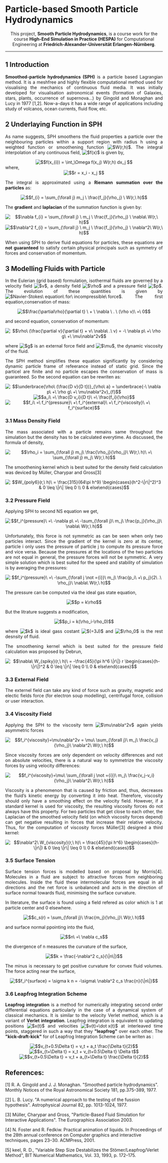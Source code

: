 <div>
<p align="center" >
<h1>Particle-based Smooth Particle Hydrodynamics</h1>
</p>

<p align="center" > 
This project, <b>Smooth Particle Hydrodynamics</b>, is a course work for the course <b>High-End Simulation in Practice (HESPA)</b> for Computational Engineering at <b>Friedrich-Alexander-Universität Erlangen-Nürnberg</b>.
</p>
<hr color=black>
</div>

<div>
<h2> 1 Introduction</h2>
<p align="justify">
<b>Smoothed-particle hydrodynamics (SPH)</b> is a particle based Lagrangian method. It is a meshfree and highly flexible computational method used for visualising the mechanics of continuous fluid media. It was initially developed for visualisation astronomical events (formation of Galaxies, stars, plants, occurrence of supernova...) by Gingold and Monaghan and Lucy in 1977 [1,2]. Now-a-days it has a wide range of applications including study of volcanos, ocean currents, fluid flow, etc.
</p>
</div>

<div>
<h2>2 Underlaying Function in SPH</h2>

<p align="justify">
As name suggests, SPH smoothens the fluid properties a particle over the neighbouring particles within a support region with radius h using a weighted function or smoothening function 
<img src="https://render.githubusercontent.com/render/math?math=$W(r,h)$" alt="$W(r,h)$">.
The integral interpolation of any continuous field, <img src="https://render.githubusercontent.com/render/math?math=$f(x)$" alt="$f(x)$"> is given by,
</p>
<div align="center">
<img src="https://render.githubusercontent.com/render/math?math=$\large f(x_{i}) = \int_\Omega f(x_j) W(r,h) dx_j$" alt="$$f(x_{i}) = \int_\Omega f(x_j) W(r,h) dx_j  $$"> 
</div>
where,
<div align="center">
<img src="https://render.githubusercontent.com/render/math?math=$\large r = x_i - x_j$" alt="$$r = x_i - x_j $$"> 
</div> 
<p align="justify">
The integral is approximated using a <b>Riemann summation over the particles</b> as: 
</p>
<div align="center"><img src="https://render.githubusercontent.com/render/math?math=$\large f_{i} = \sum_{\forall j} m_j \  \frac{f_j}{\rho_j} \  W(r,\ h)$" alt="$$f_{i} = \sum_{\forall j} m_j \  \frac{f_j}{\rho_j} \  W(r,\ h)$$"> </div> 
<p align="justify">
The <b>gradient</b> and <b>laplacian</b> of the summation function is given by:
</p> 
<div align="center"><img src="https://render.githubusercontent.com/render/math?math=$\large \nabla f_{i} = \sum_{\forall j} \ m_j \ \frac{f_j}{\rho_j} \ \nabla\ W(r,\ h)$" alt="$$\nabla f_{i} = \sum_{\forall j} \ m_j \ \frac{f_j}{\rho_j} \ \nabla\ W(r,\ h)$$"> </div>
 
<div align="center">
<img src="https://render.githubusercontent.com/render/math?math=$\large \nabla^2 f_{i} = \sum_{\forall j} \ m_j \ \frac{f_j}{\rho_j} \ \nabla^2\ W(r,\ h)$" alt="$$\nabla^2 f_{i} = \sum_{\forall j} \ m_j \ \frac{f_j}{\rho_j} \ \nabla^2\ W(r,\ h)$$"> </div>
 
<p align="justify">When using SPH to derive fluid equations for particles, these equations are <b>not guaranteed</b> to satisfy certain physical principals such as symmetry of forces and conservation of momentum.</p></div>

<div> <h2> 3 Modelling Fluids with Particle</h2>

<p align="justify"> In the Eulerian (grid based) formulation, isothermal fluids are governed by a velocity field <img src="https://render.githubusercontent.com/render/math?math=$v$" alt="$v$">, a density field <img src="https://render.githubusercontent.com/render/math?math=$\rho$" alt="$\rho$"> and a pressure field <img src="https://render.githubusercontent.com/render/math?math=$p$" alt="$p$">. The evolution of these quantities is given by <img src="https://render.githubusercontent.com/render/math?math=$Navier-Stokes\ equation\ for\ incompressible\ force$" alt="$Navier-Stokes\ equation\ for\ incompressible\ force$">. The first equation,conservation of mass:
</p>
<div align="center"><img src="https://render.githubusercontent.com/render/math?math=$\large \frac{\partial\rho}{\partial t} \ %2b \ \nabla \ . \ (\rho v)\ =\ 0$" alt="$$\frac{\partial\rho}{\partial t} \ + \ \nabla \ . \ (\rho v)\ =\ 0$$"> </div>

<p align="justify">and second equation, conservation of momentum: </p>
<div align="center"><img src="https://render.githubusercontent.com/render/math?math=$\large \rho\ (\frac{\partial\v}{\partial\t}\%2b\v\nabla.v)=-\nabla\p%2b\ \rho\g\%2b\mu\ \nabla^2v$" alt="$$\rho\ (\frac{\partial v}{\partial t} + v\ \nabla\ .\ v) = -\ \nabla p\ +\ \rho g\ +\ \mu\nabla^2v$$"> </div>

<p align="justify">
where <img src="https://render.githubusercontent.com/render/math?math=$g$" alt="$g$"> is an external force field and <img src="https://render.githubusercontent.com/render/math?math=$\mu$" alt="$\mu$">, the dynamic viscosity of the fluid.
</p> 

<p align="justify">The SPH method simplifies these equation significantly by considering dynamic particle frame of refeerance instead of static grid. Since the particel are finite and no particle escapes the conservation of mass is guaranteed. So the second equation can be rewriten as:</p>
<div align="center"><img src="https://render.githubusercontent.com/render/math?math=$\large \rho\ (\frac{D v}{D t}) = -\ \nabla p\ %2b\ \rho g\ %2b\ \mu\nabla^2v$" alt="$$\underbrace{\rho\ (\frac{D v}{D t})}_{\rho\ a} = \underbrace{-\ \nabla p\ +\ \rho g\ +\ \mu\nabla^2v}_{f}$$"> </div>
<div align="center"><img src="https://render.githubusercontent.com/render/math?math=$\large a_i\ =\ \frac{D v_i}{D t}\ =\ \frac{f_i}{\rho}$" alt="$$a_i\ =\ \frac{D v_i}{D t}\ =\ \frac{f_i}{\rho}$$"> </div>

<div align="center">
<img src="https://render.githubusercontent.com/render/math?math=$\large f_i\ =\ f_i^{pressure}\ %2b\ f_i^{external}\ %2b\ f_i^{viscosity}\ %2b\ f_i^{surface}$" alt="$$f_i\ =\ f_i^{pressure}\ +\ f_i^{external}\ +\ f_i^{viscosity}\ +\ f_i^{surface}$$"> </div>


<div> <h3> 3.1 Mass Density Field </h3>

<p align="justify">The mass associated with a particle remains same throughout the simulation but the density has to be calculated everytime. As discussed, the formula of density, </p>
<div align="center"><img src="https://render.githubusercontent.com/render/math?math=$\large \rho_i = \sum_{\forall j} m_j\ \frac{\rho_j}{\rho_j}\ W(r,\ h)\ =\ \sum_{\forall j} m_j\ W(r,\ h)$" alt="$$\rho_i = \sum_{\forall j} m_j\ \frac{\rho_j}{\rho_j}\ W(r,\ h)\ =\ \sum_{\forall j} m_j\ W(r,\ h)$$"> </div>

<p align="justify">The smoothening kernel which is best suited for the density field calculation was deviced by Müller, Charypar and Gross[3] </p>
<div align="center"><img src="https://render.githubusercontent.com/render/math?math=$\large W_{poly6}(r,\ h)\ = \frac{315}{64\pi h^9} \begin{cases}(h^2-\|r\|^2)^3 %26 0 \leq \|r\| \leq 0 \\ 0 %26 else \end{cases}$" alt="$$W_{poly6}(r,\ h)\ = \frac{315}{64\pi h^9} \begin{cases}(h^2-\|r\|^2)^3 & 0 \leq \|r\| \leq 0 \\ 0 & else\end{cases}$$"> </div>
</div>

<div><h3> 3.2 Pressure Field</h3>

<p align="justify">Applying SPH to second NS equation we get, </p>
<div align="center"><img src="https://render.githubusercontent.com/render/math?math=$\large f_i^{pressure}\ =\ -\nabla p\ =\ -\sum_{\forall j}\ m_j\ \frac{p_j}{\rho_j}\ \nabla\ W(r,\ h)$" alt="$$f_i^{pressure}\ =\ -\nabla p\ =\ -\sum_{\forall j}\ m_j\ \frac{p_j}{\rho_j}\ \nabla\ W(r,\ h)$$"> </div>

<p align="justify">Unfortunately, this force is not symmetric as can be seen when only two particles interact. Since the gradient of the kernel is zero at its center, particle i only uses the pressure of particle j to compute its pressure force and vice versa. Because the pressures at the locations of the two particles are not equal in general, the pressure forces will not be symmetric. A very simple solution which is best suited for the speed and stability of simulation is by averaging the pressures:</p>
<div align="center"><img src="https://render.githubusercontent.com/render/math?math=$\large f_i^{pressure}\ =\ -\sum_{\forall j \not= {i}}\ m_j\ \frac{p_i\ +\ p_j}{2\ .\ \rho_j}\ \nabla\ W(r,\ h)$" alt="$$f_i^{pressure}\ =\ -\sum_{\forall j \not ={i}}\ m_j\ \frac{p_i\ +\ p_j}{2\ .\ \rho_j}\ \nabla\ W(r,\ h)$$"> </div>

<p align="justify">The pressure can be computed via the ideal gas state equation,</p>
<div align="center"><img src="https://render.githubusercontent.com/render/math?math=$\large p = k\rho$" alt="$$p = k\rho$$"> </div>

<p align="justify">But the litrature suggests a modification,</p> 
<div align="center"><img src="https://render.githubusercontent.com/render/math?math=$\large p_i = k(\rho_i-\rho_0)$" alt="$$p_i = k(\rho_i-\rho_0)$$"> </div>

<p align="justify">where <img src="https://render.githubusercontent.com/render/math?math=$k$" alt="$k$"> is ideal gass costant <img src="https://render.githubusercontent.com/render/math?math=$(=3J)$" alt="$(=3J)$"> and <img src="https://render.githubusercontent.com/render/math?math=$\rho_0$" alt="$\rho_0$"> is the rest desnsity of fluid.</p>

<p align="justify">The smoothening kernel which is best suited for the pressure field calculation was proposed by Debrun,</p>
<div align="center"><img src="https://render.githubusercontent.com/render/math?math=$\large \nabla\ W_{spiky}(r,\ h)\ = -\frac{45}{\pi h^6 \|r\|} r \begin{cases}(h-\|r\|)^2 %26 0 \leq \|r\| \leq 0 \\ 0 %26 else\end{cases}$" alt="$$\nabla\ W_{spiky}(r,\ h)\ = -\frac{45}{\pi h^6 \|r\|} r \begin{cases}(h-\|r\|)^2 & 0 \leq \|r\| \leq 0 \\ 0 & else\end{cases}$$"> </div>
</div>

<div><h3> 3.3 External Field</h3> 
<p align="justify">The externel field can take any kind of force such as gravity, magnetic and electic fields force (for electron soup modelling), centrifugal force, collision or user interaction.</p>
</div>

<div><h3>3.4 Viscosity Field</h3>

<p align="justify">Applying the SPH to the viscosity term <img src="https://render.githubusercontent.com/render/math?math=$\mu\nabla^2v$" alt="$\mu\nabla^2v$"> again yields asymmetric forces</p>
<div align="center"><img src="https://render.githubusercontent.com/render/math?math=$\large f_i^{viscosity}=\mu\nabla^2v = \mu\ \sum_{\forall j}\ m_j\ \frac{v_j}{\rho_j}\ \nabla^2\ W(r,\ h)$" alt="$$f_i^{viscosity}=\mu\nabla^2v = \mu\ \sum_{\forall j}\ m_j\ \frac{v_j}{\rho_j}\ \nabla^2\ W(r,\ h)$$"> </div>

<p align="justify">Since viscosity forces are only dependent on velocity differences and not on absolute velocities, there is a natural way to symmetrize the viscosity forces by using velocity differences: </p>
<div align="center"><img src="https://render.githubusercontent.com/render/math?math=$\large f_i^{viscosity}=\mu\ \sum_{\forall j \not ={i}}\ m_j\ \frac{v_j-v_i}{\rho_j}\ \nabla^2\ W(r,\ h)$" alt="$$f_i^{viscosity}=\mu\ \sum_{\forall j \not ={i}}\ m_j\ \frac{v_j-v_i}{\rho_j}\ \nabla^2\ W(r,\ h)$$"> </div>

<p align="justify">Viscosity is a phenomenon that is caused by friction and, thus, decreases the fluid’s kinetic energy by converting it into heat. Therefore, viscosity should only have a smoothing effect on the velocity field. However, if a standard kernel is used for viscosity, the resulting viscosity forces do not always have this property. For two particles that get close to each other, the Laplacian of the smoothed velocity field (on which viscosity forces depend) can get negative resulting in forces that increase their relative velocity. Thus, for the computation of viscosity forces Müller[3] designed a third kernel: </p>
<div align="center"><img src="https://render.githubusercontent.com/render/math?math=$\large \nabla^2\ W_{viscosity}(r,\ h)\ = \frac{45}{\pi h^6} \begin{cases}(h-\|r\|) %26 0 \leq \|r\| \leq 0 \\ 0 %26 else\end{cases}$" alt="$$\nabla^2\ W_{viscosity}(r,\ h)\ = \frac{45}{\pi h^6} \begin{cases}(h-\|r\|) & 0 \leq \|r\| \leq 0 \\ 0 & else\end{cases}$$"> </div>
</div>


<div><h3>3.5 Surface Tension</h3>

<p align="justify">Surface tension forces is modelled based on proposal by Morris[4]. Molecules in a fluid are subject to attractive forces from neighboring molecules. Inside the fluid these intermolecular forces are equal in all directions and the net force is unbalanced and acts in the direction of surface normal towards fluid, minimising the surface curvature.</p>
<p align="justify">In literature, the surface is found using a field refered as color which is 1 at particle center and 0 elsewhere.</p>
<div align="center"><img src="https://render.githubusercontent.com/render/math?math=$\large c_s(r) = \sum_{\forall j}\ \frac{m_j}{\rho_j}\ W(r,\ h)$" alt="$$c_s(r) = \sum_{\forall j}\ \frac{m_j}{\rho_j}\ W(r,\ h)$$"> </div>
<p align="justify">and surface normal ppointing into the fluid,</p>
<div align="center"><img src="https://render.githubusercontent.com/render/math?math=$\large n\ =\ \nabla c_s$" alt="$$n\ =\ \nabla c_s$$"> </div>
<p align="justify">the divergence of n measures the curvature of the surface,</p>
<div align="center"><img src="https://render.githubusercontent.com/render/math?math=$\large k = \frac{-\nabla^2 c_s}{\|n\|}$" alt="$$k = \frac{-\nabla^2 c_s}{\|n\|}$$"> </div>

<p align="justify">The minus is necessary to get positive curvature for convex fluid volumes. The force acting near the surface,</p>
<div align="center"><img src="https://render.githubusercontent.com/render/math?math=$\large f_i^{surface} = \sigma k n = -\sigma\ \nabla^2 c_s \frac{n}{\|n\|}$" alt="$$f_i^{surface} = \sigma k n = -\sigma\ \nabla^2 c_s \frac{n}{\|n\|}$$"> </div>
</div>


<div><h3> 3.6 Leapfrog Integration Scheme</h3>

<p align="justify"><b>Leapfrog integration</b> is a method for numerically integrating second order differential equations particularly in the case of a dynamical system of classical mechanics. It is similar to the velocity Verlet method, which is a variant of <b>Verlet integration</b>. Leapfrog integration is equivalent to updating positions <img src="https://render.githubusercontent.com/render/math?math=$x(t)" alt="$x(t)$"> and velocities <img src="https://render.githubusercontent.com/render/math?math=$v(t)=\dot x(t)$" alt="$v(t)=\dot x(t)$"> at interleaved time points, staggered in such a way that they <b>"leapfrog"</b> over each other.
The <b>"kick-draft-kick"</b> for of Leapfrog Integration Scheme can be writen as :</p>
<div align="center"><img src="https://render.githubusercontent.com/render/math?math=$\large v_{t+0.5\Delta t} = v_t + a_t \frac{\Delta t}{2}$" alt="$$v_{t+0.5\Delta t} = v_t + a_t \frac{\Delta t}{2}$$"> </div>
<div align="center"><img src="https://render.githubusercontent.com/render/math?math=$\large x_{t+\Delta t} = x_t + v_{t+0.5\Delta t} \Delta t$" alt="$$x_{t+\Delta t} = x_t + v_{t+0.5\Delta t} \Delta t$$"> </div>
<div align="center"><img src="https://render.githubusercontent.com/render/math?math=$\large v_{t+0.5\Delta t} = v_t + a_{t+\Delta t} \frac{\Delta t}{2}$" alt="$$v_{t+0.5\Delta t} = v_t + a_{t+\Delta t} \frac{\Delta t}{2}$$"> </div>
</div>
</div>

## References:
[1] R. A. Gingold and J. J. Monaghan. "Smoothed particle hydrodynamics". Monthly Notices of the Royal Astronomical Society 181, pp.375-389, 1977.

[2] L. B. Lucy. "A numerical approach to the testing of the fussion hypothesis". Astrophysical Journal 82, pp. 1013-1024, 1977.

[3] Müller, Charypar and Gross, "Particle-Based Fluid Simulation for Interactive Applications". The Eurographics Association 2003.

[4] N. Foster and R. Fedkiw. Practical animation of liquids. In Proceedings of the 28th annual conference on Computer graphics and interactive techniques, pages 23–30. ACMPress, 2001.

[5] keel, R. D., "Variable Step Size Destabilizes the Stömer/Leapfrog/Verlet Method", BIT Numerical Mathematics, Vol. 33, 1993, p. 172–175.